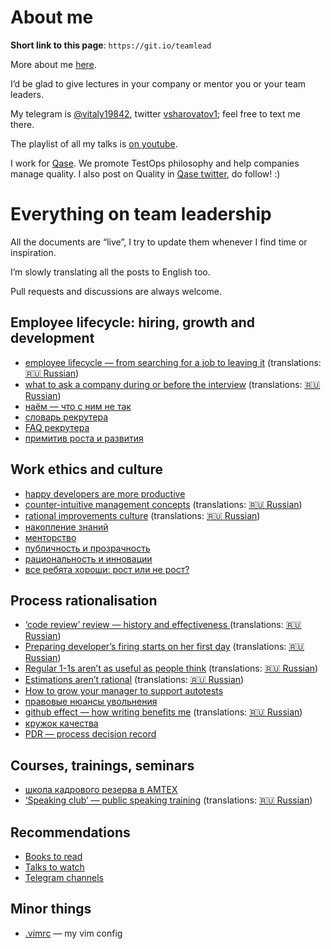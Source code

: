 # About me

**Short link to this page**: `https://git.io/teamlead`

More about me [here](https://github.com/sharovatov).

I’d be glad to give lectures in your company or mentor you or your team leaders.

My telegram is [@vitaly19842](http://t.me/vitaly19842), twitter [vsharovatov1](https://twitter.com/vsharovatov1); feel free to text me there.

The playlist of all my talks is [on youtube](https://www.youtube.com/watch?v=0DwEsMgMbj0&list=PLFtS8Ah0wZvWS37oveJ0-D5K6V7GWUpqY).

I work for [Qase](https://qase.io). We promote TestOps philosophy and help companies manage quality. I also post on Quality in [Qase twitter](https://twitter.com/qase_io), do follow! :)

# Everything on team leadership

All the documents are “live”, I try to update them whenever I find time or inspiration.

I’m slowly translating all the posts to English too.

Pull requests and discussions are always welcome.

## Employee lifecycle: hiring, growth and development

- [employee lifecycle — from searching for a job to leaving it](/articles/lifecycle_en.md) (translations: [:ru: Russian](/articles/lifecycle.md))
- [what to ask a company during or before the interview](/articles/company_interview_en.md) (translations: [:ru: Russian](/articles/company_interview.md))
- [наём — что с ним не так](/articles/hiring.md)
- [словарь рекрутера](/articles/recruiting.md)
- [FAQ рекрутера](/articles/recruiter_FAQ.md)
- [примитив роста и развития](/articles/growth.md)

## Work ethics and culture

- [happy developers are more productive](/articles/happiness.md)
- [counter-intuitive management concepts](/articles/tl_bias_en.md) (translations: [:ru: Russian](/articles/tl_bias.md))
- [rational improvements culture](/articles/rational_improvement_en.md) (translations: [:ru: Russian](/articles/rational_improvement.md))
- [накопление знаний](/articles/knowledge.md)
- [менторство](/articles/mentorship.md)
- [публичность и прозрачность](/articles/transparency.md)
- [рациональность и инновации](/articles/innovations.md)
- [все ребята хороши: рост или не рост?](/articles/growth-stability.md)

## Process rationalisation
- [‘code review’ review — history and effectiveness ](/articles/codereview_en.md) (translations: [:ru: Russian](/articles/codereview.md))
- [Preparing developer’s firing starts on her first day](/articles/firing_en.md) (translations: [:ru: Russian](/articles/firing.md))
- [Regular 1-1s aren’t as useful as people think](/articles/1-1_en.md) (translations: [:ru: Russian](/articles/1-1.md))
- [Estimations aren’t rational](/articles/estimations_en.md) (translations: [:ru: Russian](/articles/estimations.md))
- [How to grow your manager to support autotests](/articles/tests-persuasion.md)
- [правовые нюансы увольнения](/articles/firing_law.md)
- [github effect — how writing benefits me](/articles/github-effect_en.md) (translations: [:ru: Russian](/articles/github-effect.md))
- [кружок качества](/articles/quality_circle.md)
- [PDR — process decision record](/articles/PDR.md)

## Courses, trainings, seminars
- [школа кадрового резерва в АМТЕХ](https://github.com/AMTECH-dev/shkar)
- [‘Speaking club’ — public speaking training](/speaking_club_en.md) (translations: [:ru: Russian](/speaking_club.md))

## Recommendations
- [Books to read](/misc/books.md)
- [Talks to watch](/misc/talks.md)
- [Telegram channels](/misc/tg-channels.md)

## Minor things
- [.vimrc](/.vimrc) — my vim config

